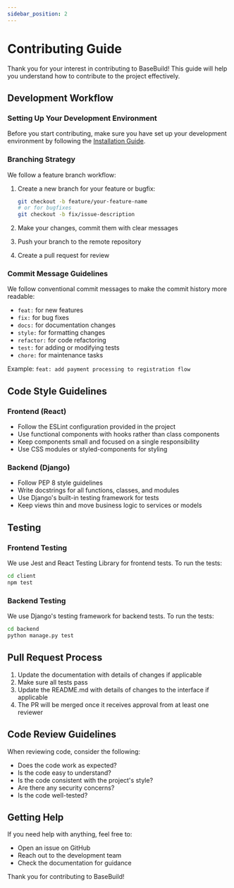 ```yaml
---
sidebar_position: 2
---
```


# Contributing Guide

Thank you for your interest in contributing to BaseBuild! This guide will help you understand how to contribute to the project effectively.

## Development Workflow

### Setting Up Your Development Environment

Before you start contributing, make sure you have set up your development environment by following the [Installation Guide](installation.md).

### Branching Strategy

We follow a feature branch workflow:

1. Create a new branch for your feature or bugfix:
   ```bash
   git checkout -b feature/your-feature-name
   # or for bugfixes
   git checkout -b fix/issue-description
   ```

2. Make your changes, commit them with clear messages
3. Push your branch to the remote repository
4. Create a pull request for review

### Commit Message Guidelines

We follow conventional commit messages to make the commit history more readable:

- `feat:` for new features
- `fix:` for bug fixes
- `docs:` for documentation changes
- `style:` for formatting changes
- `refactor:` for code refactoring
- `test:` for adding or modifying tests
- `chore:` for maintenance tasks

Example: `feat: add payment processing to registration flow`

## Code Style Guidelines

### Frontend (React)

- Follow the ESLint configuration provided in the project
- Use functional components with hooks rather than class components
- Keep components small and focused on a single responsibility
- Use CSS modules or styled-components for styling

### Backend (Django)

- Follow PEP 8 style guidelines
- Write docstrings for all functions, classes, and modules
- Use Django's built-in testing framework for tests
- Keep views thin and move business logic to services or models

## Testing

### Frontend Testing

We use Jest and React Testing Library for frontend tests. To run the tests:

```bash
cd client
npm test
```

### Backend Testing

We use Django's testing framework for backend tests. To run the tests:

```bash
cd backend
python manage.py test
```

## Pull Request Process

1. Update the documentation with details of changes if applicable
2. Make sure all tests pass
3. Update the README.md with details of changes to the interface if applicable
4. The PR will be merged once it receives approval from at least one reviewer

## Code Review Guidelines

When reviewing code, consider the following:

- Does the code work as expected?
- Is the code easy to understand?
- Is the code consistent with the project's style?
- Are there any security concerns?
- Is the code well-tested?

## Getting Help

If you need help with anything, feel free to:

- Open an issue on GitHub
- Reach out to the development team
- Check the documentation for guidance

Thank you for contributing to BaseBuild!
